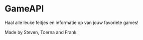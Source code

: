 # GameAPI
Haal alle leuke feitjes en informatie op van jouw favoriete games!

Made by Steven, Toerna and Frank